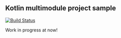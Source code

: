 ## Kotlin multimodule project sample
[![Build Status](https://travis-ci.org/lex-em/kotlin-multimodule.svg?branch=master)](https://travis-ci.org/lex-em/kotlin-multimodule)

Work in progress at now!